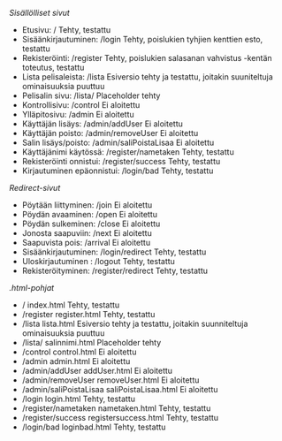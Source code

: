 *Sisällölliset sivut*

 - Etusivu:		/				Tehty, testattu  
 - Sisäänkirjautuminen:	/login				Tehty, poislukien tyhjien kenttien esto, testattu  
 - Rekisteröinti:	/register			Tehty, poislukien salasanan vahvistus -kentän toteutus, testattu  
 - Lista pelisaleista:	/lista				Esiversio tehty ja testattu, joitakin suuniteltuja ominaisuuksia puuttuu
 - Pelisalin sivu:	/lista/<salinnimi>		Placeholder tehty
 - Kontrollisivu:	/control			Ei aloitettu  
 - Ylläpitosivu:	/admin				Ei aloitettu  
 - Käyttäjän lisäys:	/admin/addUser			Ei aloitettu  
 - Käyttäjän poisto:	/admin/removeUser		Ei aloitettu  
 - Salin lisäys/poisto:	/admin/saliPoistaLisaa		Ei aloitettu  
 - Käyttäjänimi käytössä:	/register/nametaken	Tehty, testattu  
 - Rekisteröinti onnistui:	/register/success	Tehty, testattu  
 - Kirjautuminen epäonnistui:	/login/bad		Tehty, testattu  
  
*Redirect-sivut*  
  
 - Pöytään liittyminen:	/join				Ei aloitettu  
 - Pöydän avaaminen:	/open				Ei aloitettu  
 - Pöydän sulkeminen:	/close				Ei aloitettu  
 - Jonosta saapuviin:	/next				Ei aloitettu  
 - Saapuvista pois:	/arrival			Ei aloitettu  
 - Sisäänkirjautuminen:	/login/redirect			Tehty, testattu  
 - Uloskirjautuminen :   /logout                        Tehty, testattu  
 - Rekisteröityminen:	/register/redirect		Tehty, testattu  
  
*.html-pohjat*  
  
 - /			index.html                      Tehty, testattu  
 - /register		register.html                   Tehty, testattu  
 - /lista		lista.html                      Esiversio tehty ja testattu, joitakin suunniteltuja ominaisuuksia puuttuu  
 - /lista/<salinnimi>	salinnimi.html                  Placeholder tehty  
 - /control		control.html                    Ei aloitettu  
 - /admin		admin.html                      Ei aloitettu  
 - /admin/addUser	addUser.html                    Ei aloitettu  
 - /admin/removeUser	removeUser.html			Ei aloitettu  
 - /admin/saliPoistaLisaa	saliPoistaLisaa.html	Ei aloitettu  
 - /login			login.html		Tehty, testattu  
 - /register/nametaken	nametaken.html			Tehty, testattu  
 - /register/success	registersuccess.html		Tehty, testattu  
 - /login/bad		loginbad.html			Tehty, testattu  

